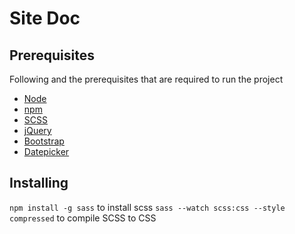 # Site Doc

## Prerequisites
Following and the prerequisites that are required to run the project
- [Node](https://nodejs.org/en/)
- [npm](https://www.npmjs.com/)
- [SCSS](https://sass-lang.com/)
- [jQuery](https://api.jquery.com/)
- [Bootstrap](https://getbootstrap.com/docs/4.3/)
- [Datepicker](http://t1m0n.name/air-datepicker/docs/)

## Installing
`npm install -g sass` to install scss
`sass --watch scss:css --style compressed` to compile SCSS to CSS


